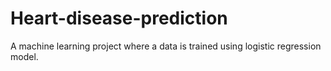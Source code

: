# Heart-disease-prediction
A machine learning project where a data is trained using logistic regression model. 
